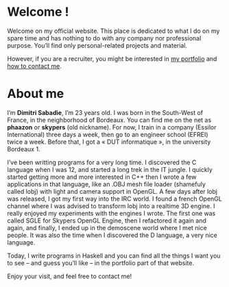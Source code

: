 # Welcome !

Welcome on my official website. This place is dedicated to what I do on
my spare time and has nothing to do with any company nor professional
purpose. You’ll find only personal-related projects and material.

However, if you are a recruiter, you might be interested in
[my portfolio](/portfolio) and [how to contact me](/contact).

# About me

I’m **Dimitri Sabadie**, I’m 23 years old. I was born in the South-West of
France, in the neighborhood of Bordeaux. You can find me on the net as
**phaazon** or **skypers** (old nickname). For now, I train in a company
(Essilor International) three days a week, then go to an engineer school
(EFREI) twice a week. Before that, I got a « DUT informatique », in the
university Bordeaux 1.

I’ve been writting programs for a very long time. I discovered the C language
when I was 12, and started a long trek in the IT jungle. I quickly started
getting more and more interested in C++ then I wrote a few applications in that
language, like an .OBJ mesh file loader (shamefuly called lobj) with light and
camera support in OpenGL. A few days after lobj was released, I got my first
way into the IRC world. I found a french OpenGL channel where I was advised to
transform lobj into a realtime 3D engine. I really enjoyed my experiments with
the engines I wrote. The first one was called SGLE for Skypers OpenGL Engine,
then I refactored it again and again, and finally, I ended up in the demoscene
world where I met nice people. It was also the time when I discovered the D
language, a very nice language.

Today, I write programs in Haskell and you can find all the things I want you
to see – and guess you’ll like – in the portfolio part of that website.

Enjoy your visit, and feel free to contact me!
